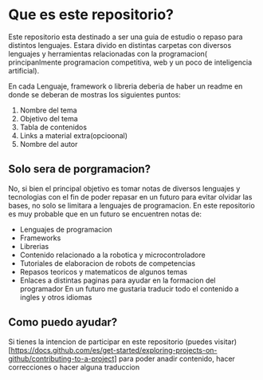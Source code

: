 # Que es este repositorio?
Este repositorio esta destinado a ser una guia de estudio o repaso para distintos lenguajes. Estara divido en distintas carpetas con diversos lenguajes y herramientas relacionadas con la programacion( principanlmente programacion competitiva, web y un poco de inteligencia artificial). 

En cada Lenguaje, framework o libreria deberia de haber un readme en donde se deberan de mostras los siguientes puntos:
1. Nombre del tema
2. Objetivo del tema
3. Tabla de contenidos
4. Links a material extra(opcioonal)
5. Nombre del autor

## Solo sera de porgramacion?
No, si bien el principal objetivo es tomar notas de diversos lenguajes y tecnologias con el fin de poder repasar en un futuro para evitar olvidar las bases, no solo se limitara a lenguajes de programacion. En este repositorio es muy probable que en un futuro se encuentren notas de:
* Lenguajes de programacion
* Frameworks
* Librerias
* Contenido relacionado a la robotica y microcontroladore
* Tutoriales de elaboracion de robots de competencias
* Repasos teoricos y matematicos de algunos temas
* Enlaces a distintas paginas para ayudar en la formacion del programador
En un futuro me gustaria traducir todo el contenido a ingles y otros idiomas

## Como puedo ayudar?
Si tienes la intencion de participar en este repositorio (puedes visitar)[https://docs.github.com/es/get-started/exploring-projects-on-github/contributing-to-a-project] para poder anadir contenido, hacer correcciones o hacer alguna traduccion

